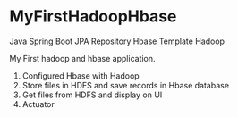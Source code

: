 # MyFirstHadoopHbase
Java
Spring Boot
JPA Repository
Hbase Template
Hadoop

My First hadoop and hbase application.
1. Configured Hbase with Hadoop
2. Store files in HDFS and save records in Hbase database
3. Get files from HDFS and display on UI
4. Actuator

